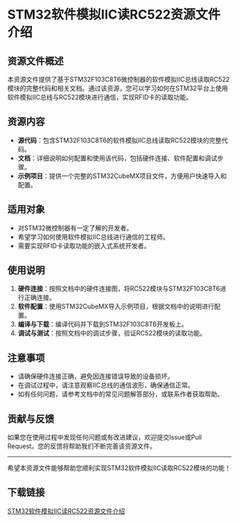 # STM32软件模拟IIC读RC522资源文件介绍

## 资源文件概述

本资源文件提供了基于STM32F103C8T6微控制器的软件模拟IIC总线读取RC522模块的完整代码和相关文档。通过该资源，您可以学习如何在STM32平台上使用软件模拟IIC总线与RC522模块进行通信，实现RFID卡的读取功能。

## 资源内容

- **源代码**：包含STM32F103C8T6的软件模拟IIC总线读取RC522模块的完整代码。
- **文档**：详细说明如何配置和使用该代码，包括硬件连接、软件配置和调试步骤。
- **示例项目**：提供一个完整的STM32CubeMX项目文件，方便用户快速导入和配置。

## 适用对象

- 对STM32微控制器有一定了解的开发者。
- 希望学习如何使用软件模拟IIC总线进行通信的工程师。
- 需要实现RFID卡读取功能的嵌入式系统开发者。

## 使用说明

1. **硬件连接**：按照文档中的硬件连接图，将RC522模块与STM32F103C8T6进行正确连接。
2. **软件配置**：使用STM32CubeMX导入示例项目，根据文档中的说明进行配置。
3. **编译与下载**：编译代码并下载到STM32F103C8T6开发板上。
4. **调试与测试**：按照文档中的调试步骤，验证RC522模块的读取功能。

## 注意事项

- 请确保硬件连接正确，避免因连接错误导致的设备损坏。
- 在调试过程中，请注意观察IIC总线的通信波形，确保通信正常。
- 如有任何问题，请参考文档中的常见问题解答部分，或联系作者获取帮助。

## 贡献与反馈

如果您在使用过程中发现任何问题或有改进建议，欢迎提交Issue或Pull Request。您的反馈将帮助我们不断完善该资源文件。

---

希望本资源文件能够帮助您顺利实现STM32软件模拟IIC读取RC522模块的功能！

## 下载链接

[STM32软件模拟IIC读RC522资源文件介绍](https://pan.quark.cn/s/874090210a07)